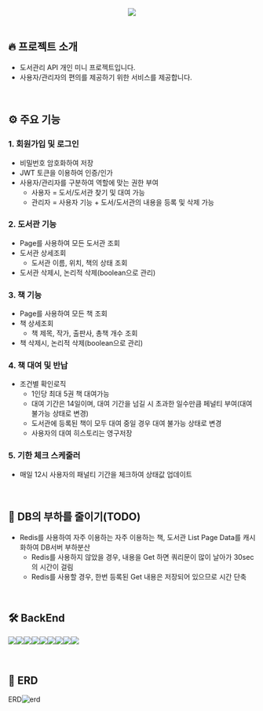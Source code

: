 <div align=center> <img src="https://capsule-render.vercel.app/api?type=waving&color=auto&height=150&section=header&text=Navigation%20LibraryBooks&fontSize=50" /> </div>


<br>



## 🔥 프로젝트 소개

- 도서관리 API 개인 미니 프로젝트입니다.
- 사용자/관리자의 편의를 제공하기 위한 서비스를 제공합니다.

<br>

## ⚙ 주요 기능

### 1. 회원가입 및 로그인
* 비밀번호 암호화하여 저장
* JWT 토큰을 이용하여 인증/인가
* 사용자/관리자를 구분하여 역할에 맞는 권한 부여
  * 사용자 = 도서/도서관 찾기 및 대여 가능
  * 관리자 = 사용자 기능 + 도서/도서관의 내용을 등록 및 삭제 가능

### 2. 도서관 기능
* Page를 사용하여 모든 도서관 조회
* 도서관 상세조회
  * 도서관 이름, 위치, 책의 상태 조회
* 도서관 삭제시, 논리적 삭제(boolean으로 관리)
 
### 3. 책 기능
* Page를 사용하여 모든 책 조회
* 책 상세조회  
  * 책 제목, 작가, 출판사, 총책 개수 조회
* 책 삭제시, 논리적 삭제(boolean으로 관리)

### 4. 책 대여 및 반납
* 조건별 확인로직
  * 1인당 최대 5권 책 대여가능
  * 대여 기간은 14일이며, 대여 기간을 넘길 시 초과한 일수만큼 페널티 부여(대여 불가능 상태로 변경)
  * 도서관에 등록된 책이 모두 대여 중일 경우 대여 불가능 상태로 변경
  * 사용자의 대여 히스토리는 영구저장

### 5. 기한 체크 스케줄러  
* 매일 12시 사용자의 패널티 기간을 체크하여 상태값 업데이트
<br>

## 🔑 DB의 부하를 줄이기(TODO)
* Redis를 사용하여 자주 이용하는 자주 이용하는 책, 도서관 List Page Data를 캐시화하여 DB서버 부하분산
  * Redis를 사용하지 않았을 경우, 내용을 Get 하면 쿼리문이 많이 날아가 30sec의 시간이 걸림
  * Redis를 사용할 경우, 한번 등록된 Get 내용은 저장되어 있으므로 시간 단축
<br>

## 🛠 BackEnd
<img src="https://img.shields.io/badge/Spring Boot-6DB33F?style=for-the-badge&logo=springboot&logoColor=white"><img src="https://img.shields.io/badge/Spring Data JPA-6DB33F?style=for-the-badge&logo=springdata&logoColor=white"><img src="https://img.shields.io/badge/Spring Security-6DB33F?style=for-the-badge&logo=springsecurity&logoColor=white"><img src="https://img.shields.io/badge/MySQL-4479A1?style=for-the-badge&logo=mysql&logoColor=white"><img src="https://img.shields.io/badge/JWT-181717?style=for-the-badge&logo=jwt&logoColor=white"><img src="https://img.shields.io/badge/redis-DC382D?style=for-the-badge&logo=redis&logoColor=white"><img src="https://img.shields.io/badge/Gradle-02303A?style=for-the-badge&logo=gradle&logoColor=white"><img src="https://img.shields.io/badge/Jasypt-364161?style=for-the-badge&logo=jasypt&logoColor=white"><img src="https://img.shields.io/badge/Map Struct-F1A54F?style=for-the-badge&logo=mapstruct&logoColor=white">

<br>

## 📌 ERD

ERD![erd](https://github.com/sungstii/book_library/assets/116154554/14cd5514-d775-4d34-b9ec-86ee57a7202a)
